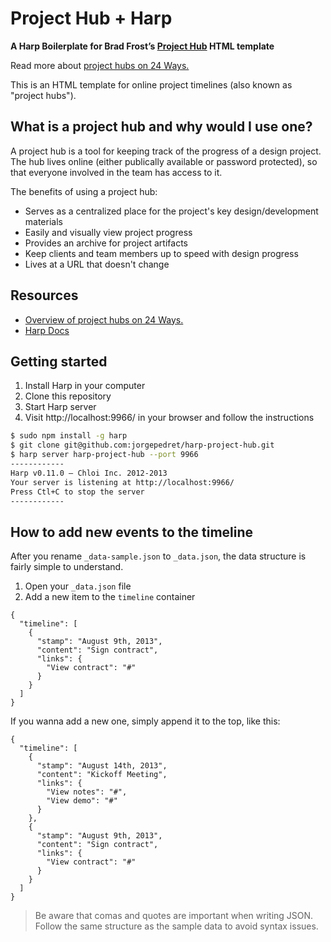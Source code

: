 Project Hub + Harp
==================

__A Harp Boilerplate for Brad Frost’s [Project Hub](https://github.com/bradfrost/project-hub) HTML template__

Read more about [project hubs on 24 Ways.](http://24ways.org/2013/project-hubs/)

This is an HTML template for online project timelines (also known as "project hubs").

## What is a project hub and why would I use one?
A project hub is a tool for keeping track of the progress of a design project. The hub lives online (either publically available or password protected), so that everyone involved in the team has access to it.

The benefits of using a project hub:
- Serves as a centralized place for the project's key design/development materials
- Easily and visually view project progress
- Provides an archive for project artifacts
- Keep clients and team members up to speed with design progress
- Lives at a URL that doesn't change

## Resources
- [Overview of project hubs on 24 Ways.](http://24ways.org/2013/project-hubs/)
- [Harp Docs](http://harpjs.com/docs/)

## Getting started

1. Install Harp in your computer
2. Clone this repository
3. Start Harp server
4. Visit http://localhost:9966/ in your browser and follow the instructions

```bash
$ sudo npm install -g harp
$ git clone git@github.com:jorgepedret/harp-project-hub.git
$ harp server harp-project-hub --port 9966
------------
Harp v0.11.0 — Chloi Inc. 2012-2013
Your server is listening at http://localhost:9966/
Press Ctl+C to stop the server
------------
```

## How to add new events to the timeline

After you rename `_data-sample.json` to `_data.json`, the data structure is fairly simple to understand.

1. Open your `_data.json` file
2. Add a new item to the `timeline` container

```
{
  "timeline": [
    {
      "stamp": "August 9th, 2013",
      "content": "Sign contract",
      "links": {
        "View contract": "#"
      }
    }
  ]
}
```

If you wanna add a new one, simply append it to the top, like this:

```
{
  "timeline": [
    {
      "stamp": "August 14th, 2013",
      "content": "Kickoff Meeting",
      "links": {
        "View notes": "#",
        "View demo": "#"
      }
    },
    {
      "stamp": "August 9th, 2013",
      "content": "Sign contract",
      "links": {
        "View contract": "#"
      }
    }
  ]
}
```

> Be aware that comas and quotes are important when writing JSON. Follow the same structure as the sample data to avoid syntax issues.


